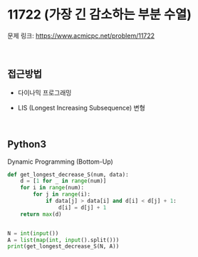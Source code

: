 # 11722 (가장 긴 감소하는 부분 수열)

문제 링크: <https://www.acmicpc.net/problem/11722>  

<br>

## 접근방법

- 다이나믹 프로그래밍

- LIS (Longest Increasing Subsequence) 변형

<br>

## Python3

Dynamic Programming (Bottom-Up)

```python
def get_longest_decrease_S(num, data):
    d = [1 for _ in range(num)]
    for i in range(num):
        for j in range(i):
            if data[j] > data[i] and d[i] < d[j] + 1:
                d[i] = d[j] + 1
    return max(d)


N = int(input())
A = list(map(int, input().split()))
print(get_longest_decrease_S(N, A))
```
